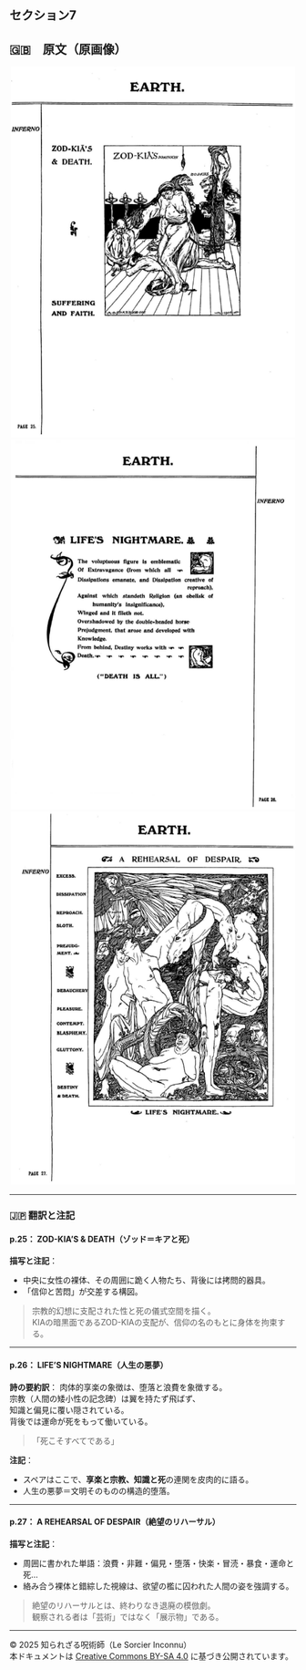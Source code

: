 ## セクション7

## 🇬🇧　原文（原画像）

<div align="center">
 <img src="if25.png" width="500"><br>
 <img src="if26.png" width="500"><br>
 <img src="if27.png" width="500"><br>
</div>

---

### 🇯🇵 翻訳と注記

#### p.25： ZOD-KIA’S & DEATH（ゾッド＝キアと死）

**描写と注記**：
- 中央に女性の裸体、その周囲に跪く人物たち、背後には拷問的器具。
- 「信仰と苦悶」が交差する構図。

> 宗教的幻想に支配された性と死の儀式空間を描く。  
> KIAの暗黒面であるZOD-KIAの支配が、信仰の名のもとに身体を拘束する。

---

#### p.26： LIFE’S NIGHTMARE（人生の悪夢）

**詩の要約訳**：
肉体的享楽の象徴は、堕落と浪費を象徴する。  
宗教（人間の矮小性の記念碑）は翼を持たず飛ばず、  
知識と偏見に覆い隠されている。  
背後では運命が死をもって働いている。  
> 「死こそすべてである」

**注記**：
- スペアはここで、**享楽と宗教、知識と死**の連関を皮肉的に語る。
- 人生の悪夢＝文明そのものの構造的堕落。

---

#### p.27： A REHEARSAL OF DESPAIR（絶望のリハーサル）

**描写と注記**：
- 周囲に書かれた単語：浪費・非難・偏見・堕落・快楽・冒涜・暴食・運命と死…
- 絡み合う裸体と錯綜した視線は、欲望の檻に囚われた人間の姿を強調する。

> 絶望のリハーサルとは、終わりなき退廃の模倣劇。  
> 観察される者は「芸術」ではなく「展示物」である。

---

© 2025 知られざる呪術師（Le Sorcier Inconnu）  
本ドキュメントは [Creative Commons BY-SA 4.0](https://creativecommons.org/licenses/by-sa/4.0/deed.ja) に基づき公開されています。
